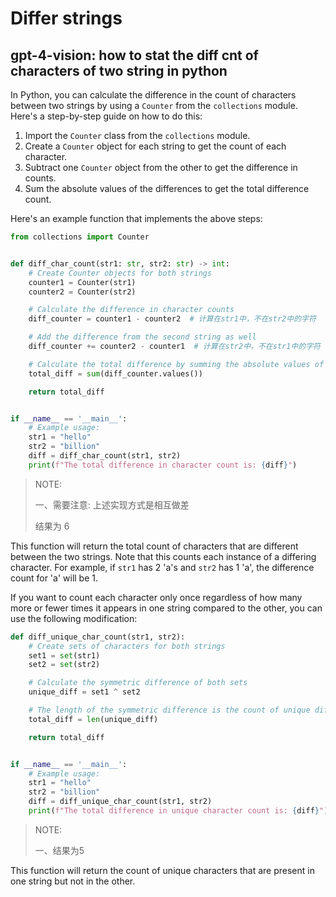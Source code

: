 # Differ strings

## gpt-4-vision: how to stat the diff cnt of characters of two string in python

In Python, you can calculate the difference in the count of characters between two strings by using a `Counter` from the `collections` module. Here's a step-by-step guide on how to do this:

1. Import the `Counter` class from the `collections` module.
2. Create a `Counter` object for each string to get the count of each character.
3. Subtract one `Counter` object from the other to get the difference in counts.
4. Sum the absolute values of the differences to get the total difference count.

Here's an example function that implements the above steps:

```python
from collections import Counter


def diff_char_count(str1: str, str2: str) -> int:
    # Create Counter objects for both strings
    counter1 = Counter(str1)
    counter2 = Counter(str2)

    # Calculate the difference in character counts
    diff_counter = counter1 - counter2  # 计算在str1中，不在str2中的字符

    # Add the difference from the second string as well
    diff_counter += counter2 - counter1  # 计算在str2中，不在str1中的字符

    # Calculate the total difference by summing the absolute values of the differences
    total_diff = sum(diff_counter.values())

    return total_diff


if __name__ == '__main__':
    # Example usage:
    str1 = "hello"
    str2 = "billion"
    diff = diff_char_count(str1, str2)
    print(f"The total difference in character count is: {diff}")

```

> NOTE:
>
> 一、需要注意: 上述实现方式是相互做差
>
> 结果为 6

This function will return the total count of characters that are different between the two strings. Note that this counts each instance of a differing character. For example, if `str1` has 2 'a's and `str2` has 1 'a', the difference count for 'a' will be 1.

If you want to count each character only once regardless of how many more or fewer times it appears in one string compared to the other, you can use the following modification:

```python
def diff_unique_char_count(str1, str2):
    # Create sets of characters for both strings
    set1 = set(str1)
    set2 = set(str2)

    # Calculate the symmetric difference of both sets
    unique_diff = set1 ^ set2

    # The length of the symmetric difference is the count of unique differing characters
    total_diff = len(unique_diff)

    return total_diff


if __name__ == '__main__':
    # Example usage:
    str1 = "hello"
    str2 = "billion"
    diff = diff_unique_char_count(str1, str2)
    print(f"The total difference in unique character count is: {diff}")
```

> NOTE:
>
> 一、结果为5

This function will return the count of unique characters that are present in one string but not in the other.